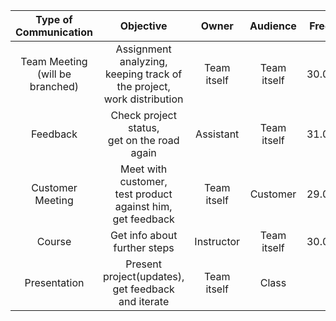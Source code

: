 |    Type of Communication   |   Objective   | Owner   | Audience   | Frequency | Means | Documentation |
|:-------------:|:-------------:|:-------:|:-------:|:---------:|:----------:|:---------:|
| Team Meeting <br>(will be branched) | Assignment analyzing, <br>keeping track of the project, <br>work distribution | Team itself   | Team itself | 30.03.2016 | WhatsApp, Skype | Meeting Minutes |
| Feedback | Check project status, <br> get on the road again |   Assistant   | Team itself | 31.03.2016 | Piazza | Piazza Post |
| Customer Meeting | Meet with customer, <br>test product against him, <br>get feedback | Team itself | Customer | 29.03.2016 | TBA Meeting | Customer Meeting Minutes |
| Course | Get info about further steps |   Instructor   | Team itself | 30.03.2016 | Lecture | Notebooks |
| Presentation | Present project(updates), <br>get feedback and iterate |   Team itself   | Class | TBA | TBA | Notebooks |
